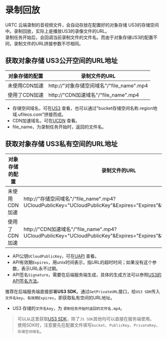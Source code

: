 # 录制回放
URTC 云端录制的音视频文件，会自动存放在配置好的对象存储 US3的存储空间中。录制回放，实际上是播放US3的录像文件的URL。    
录制任务开始后，会回调当前录制文件的文件名。而由于对象存储US3的配置不同，录制文件的URL拼接参数不尽相同。


## 获取对象存储 US3公开空间的URL地址
| 对象存储的配置 | 录制文件的URL |
|-|-|
|未使用CDN加速| http://"对象存储空间域名"/"file_name".mp4 |
|使用了CDN加速| http://"CDN加速域名"/"file_name".mp4 |

 - 存储空间域名，可在[US3](https://console.ucloud.cn/ufile/ufile) 查看，也可以通过"bucket存储空间名称.region地域.ufileos.com"拼接而成。
 - CDN加速域名，可在[UCDN](https://console.ucloud.cn/ucdn/ucdndomainmanage) 查看。
 - file_name，为录制任务开始时，返回的文件名。

## 获取对象存储 US3私有空间的URL地址
| 对象存储的配置 | 录制文件的URL |
|-|-|
|未使用CDN加速| http://"存储空间域名"/"file_name".mp4?UCloudPublicKey="UCloudPublicKey"&Expires="Expires"&Signature="Signature" |
|使用了CDN加速| http://"CDN加速域名"/"file_name".mp4?UCloudPublicKey="UCloudPublicKey"&Expires="Expires"&Signature="Signature"  |

 - API公钥`UCloudPublicKey`，可在[UAPI](https://console.ucloud.cn/uapi/apikey) 查看。
 - API有效期`Expires`，用unix时间表示，指URL的超时时间；如果没有这个参数，表示URL永不过期。
 - API签名`Signature`，需要在后端服务端生成，具体的生成方法可以参照[US3的API签名方法](ufile/api/authorization)。

推荐在后端服务端直接部署**US3 SDK**。通过`GetPrivateURL`接口，给`US3 SDK`传入`文件名key`、`有效期Expires`，即获取私有空间的URL地址。
 - US3 存储的`文件名key`，为 `录制任务开始时返回的文件名.mp4`。
    
> 可以从这里获取[US3 SDK](ufile/tools/sdk)，除了`JS SDK`其他均可以直接在服务端使用。    
> 使用SDK时，注意要先在配置文件填写`bucket`、`PublicKey`、`PrivateKey`、`存储空间域名`。    

 
 
